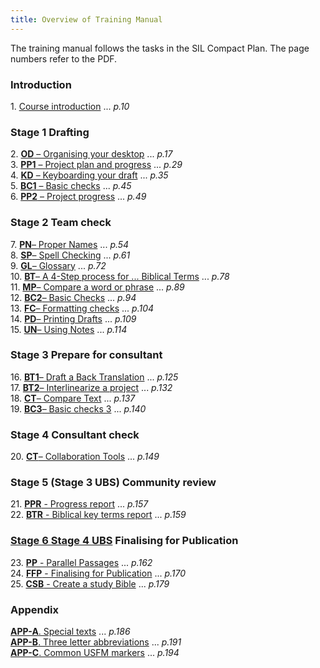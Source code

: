 ```yaml
---
title: Overview of Training Manual
---
```


The training manual follows the tasks in the SIL Compact Plan. The page numbers refer to the PDF.

### Introduction

1\. [Course introduction](1.Intro.md) ... *p.10*

### Stage 1 Drafting

2\. [**OD** – Organising your desktop](02-Stage-1/2.OD.md) ... *p.17*   
3\. [**PP1** – Project plan and progress](02-Stage-1/3.PP1.md) ... *p.29*  
4\. [**KD** – Keyboarding your draft](02-Stage-1/4.KD.md) ... *p.35*  
5\. [**BC1** – Basic checks](02-Stage-1/5.BC1.md) ... *p.45*   
6\. [**PP2** – Project progress](02-Stage-1/6.PP2.md) ... *p.49*

### Stage 2 Team check

7\. [**PN**– Proper Names](03-Stage-2/7.PN.md) ... *p.54*  
8\. [**SP**– Spell Checking](03-Stage-2/8.SP.md) ... *p.61*  
9\. [**GL**– Glossary](03-Stage-2/9.GL.md) ... *p.72*  
10\. [**BT**– A 4-Step process for ... Biblical Terms](03-Stage-2/10.BT.md) ... *p.78*  
11\. [**MP**– Compare a word or phrase](03-Stage-2/11.MP.md) ... *p.89*  
12\. [**BC2**– Basic Checks](03-Stage-2/12.BC2.md) ... *p.94*  
13\. [**FC**– Formatting checks](03-Stage-2/13.FC.md) ... *p.104*  
14\. [**PD**– Printing Drafts](03-Stage-2/14.PD.md) ... *p.109*  
15\. [**UN**– Using Notes](03-Stage-2/15.UN.md) ... *p.114*  

### Stage 3 Prepare for consultant

16\. [**BT1**– Draft a Back Translation](04-Stage-3/16.BT1.md) ... *p.125*  
17\. [**BT2**– Interlinearize a project](04-Stage-3/17.BT2.md) ... *p.132*  
18\. [**CT**– Compare Text](04-Stage-3/18.CT.md) ... *p.137*  
19\. [**BC3**– Basic checks 3](04-Stage-3/19.BC3.md) ... *p.140*  

### Stage 4 Consultant check

20\. [**CT**– Collaboration Tools](05-Stage-4/20.Collaboration-tools.md) ... *p.149*  

### Stage 5 (Stage 3 UBS) Community review

 21\.  [**PPR** - Progress report](06-Stage-5/21.PPR.md) ... *p.157*  
 22\.  [**BTR** - Biblical key terms report](06-Stage-5/22.BTR.md) ... *p.159*  

### [Stage 6 Stage 4 UBS](07-Stage-6/00-Stage-6.md)  Finalising for Publication  

 23\.  [**PP** - Parallel Passages](07-Stage-6/23.PP.md) ... *p.162*  
 24\.  [**FFP** - Finalising for Publication](07-Stage-6/24.FFP.md) ... *p.170*  
 25\.  [**CSB** - Create a study Bible](07-Stage-6/25.StudyBibles.md) ... *p.179*  


### Appendix  

 [**APP-A**. Special texts](08-Appendix/A.st.md) ... *p.186*  
 [**APP-B**. Three letter abbreviations](08-Appendix/B.3l.md) ... *p.191*  
 [**APP-C**. Common USFM markers](08-Appendix/C.USFM.md) ... *p.194* 
 
